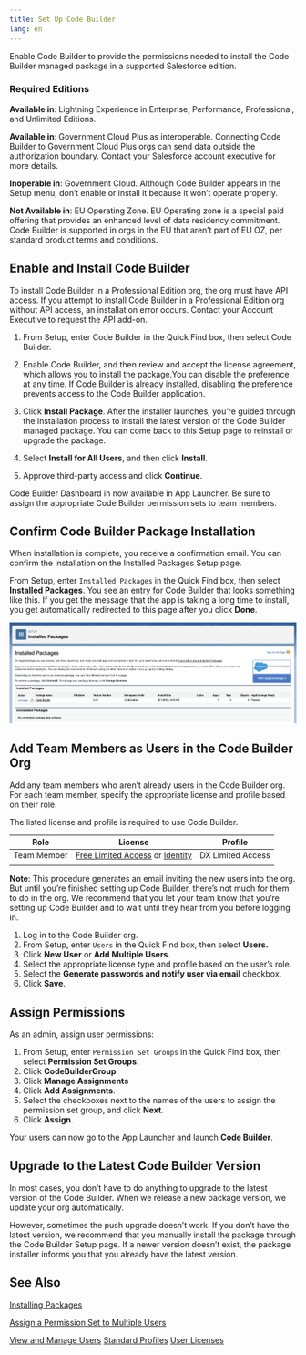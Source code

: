 ```yaml
---
title: Set Up Code Builder
lang: en
---
```


Enable Code Builder to provide the permissions needed to install the Code Builder managed package in a supported Salesforce edition.

### Required Editions

**Available in**: Lightning Experience in Enterprise, Performance, Professional, and Unlimited Editions.

**Available in**: Government Cloud Plus as interoperable. Connecting Code Builder to Government Cloud Plus orgs can send data outside the authorization boundary. Contact your Salesforce account executive for more details.

**Inoperable in**: Government Cloud. Although Code Builder appears in the Setup menu, don’t enable or install it because it won’t operate properly.

**Not Available in**: EU Operating Zone. EU Operating zone is a special paid offering that provides an enhanced level of data residency commitment. Code Builder is supported in orgs in the EU that aren’t part of EU OZ, per standard product terms and conditions.

## Enable and Install Code Builder

To install Code Builder in a Professional Edition org, the org must have API access. If you attempt to install Code Builder in a Professional Edition org without API access, an installation error occurs. Contact your Account Executive to request the API add-on.

1. From Setup, enter Code Builder in the Quick Find box, then select Code Builder.

2. Enable Code Builder, and then review and accept the license agreement, which allows you to install the package.You can disable the preference at any time. If Code Builder is already installed, disabling the preference prevents access to the Code Builder application.

3. Click **Install Package**.
   After the installer launches, you’re guided through the installation process to install the latest version of the Code Builder managed package. You can come back to this Setup page to reinstall or upgrade the package.

4. Select **Install for All Users**, and then click **Install**.

5. Approve third-party access and click **Continue**.

Code Builder Dashboard in now available in App Launcher. Be sure to assign the appropriate Code Builder permission sets to team members.

## Confirm Code Builder Package Installation

When installation is complete, you receive a confirmation email. You can confirm the installation on the Installed Packages Setup page.

From Setup, enter `Installed Packages` in the Quick Find box, then select **Installed Packages**. You see an entry for Code Builder that looks something like this. If you get the message that the app is taking a long time to install, you get automatically redirected to this page after you click **Done**.

![Installed Package](../../../images/installed_package.png)

## Add Team Members as Users in the Code Builder Org

Add any team members who aren’t already users in the Code Builder org. For each team member, specify the appropriate license and profile based on their role.

The listed license and profile is required to use Code Builder.

| **Role**    | **License**                                                                                                                                                                                                                 | **Profile**       |
| ----------- | --------------------------------------------------------------------------------------------------------------------------------------------------------------------------------------------------------------------------- | ----------------- |
| Team Member | [Free Limited Access](https://developer.salesforce.com/docs/atlas.en-us.sfdx_dev.meta/sfdx_dev/dev_hub_license.htm) or [Identity](https://help.salesforce.com/s/articleView?id=sf.users_license_types_available.htm&type=5) | DX Limited Access |
|             |                                                                                                                                                                                                                             |                   |

**Note**: This procedure generates an email inviting the new users into the org. But until you’re finished setting up Code Builder, there’s not much for them to do in the org. We recommend that you let your team know that you’re setting up Code Builder and to wait until they hear from you before logging in.

1. Log in to the Code Builder org.
2. From Setup, enter `Users` in the Quick Find box, then select **Users.**
3. Click **New User** or **Add Multiple Users**.
4. Select the appropriate license type and profile based on the user’s role.
5. Select the **Generate passwords and notify user via email** checkbox.
6. Click **Save**.

## Assign Permissions

As an admin, assign user permissions:

1. From Setup, enter `Permission Set Groups` in the Quick Find box, then select **Permission Set Groups**.
2. Click **CodeBuilderGroup**.
3. Click **Manage Assignments**
4. Click **Add Assignments**.
5. Select the checkboxes next to the names of the users to assign the permission set group, and click **Next**.
6. Click **Assign**.

Your users can now go to the App Launcher and launch **Code Builder**.

## Upgrade to the Latest Code Builder Version

In most cases, you don’t have to do anything to upgrade to the latest version of the Code Builder. When we release a new package version, we update your org automatically.

However, sometimes the push upgrade doesn’t work. If you don’t have the latest version, we recommend that you manually install the package through the Code Builder Setup page. If a newer version doesn’t exist, the package installer informs you that you already have the latest version.

## See Also

[Installing Packages](https://developer.salesforce.com/docs/atlas.en-us.appExchangeInstallGuide.meta/appExchangeInstallGuide/appexchange_install_installation.htm)

[Assign a Permission Set to Multiple Users](https://help.salesforce.com/s/articleView?id=sf.perm_sets_mass_assign.htm&type=5)

[View and Manage Users](https://help.salesforce.com/s/articleView?id=sf.admin_users.htm&type=5)
[Standard Profiles](https://help.salesforce.com/s/articleView?id=sf.standard_profiles.htm&type=5)
[User Licenses](https://help.salesforce.com/s/articleView?id=sf.users_understanding_license_types.htm&type=5)
